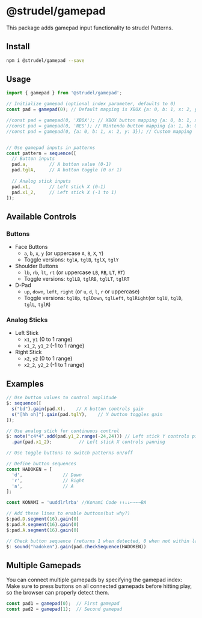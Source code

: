 # @strudel/gamepad

This package adds gamepad input functionality to strudel Patterns.

## Install

```sh
npm i @strudel/gamepad --save
```

## Usage

```javascript
import { gamepad } from '@strudel/gamepad';

// Initialize gamepad (optional index parameter, defaults to 0)
const pad = gamepad(0); // Default mapping is XBOX {a: 0, b: 1, x: 2, y: 3}

//const pad = gamepad(0, 'XBOX'); // XBOX button mapping {a: 0, b: 1, x: 2, y: 3}
//const pad = gamepad(0, 'NES'); // Nintendo button mapping {a: 1, b: 0, x: 3, y: 2}
//const pad = gamepad(0, {a: 0, b: 1, x: 2, y: 3}); // Custom mapping


// Use gamepad inputs in patterns
const pattern = sequence([
  // Button inputs
  pad.a,        // A button value (0-1)
  pad.tglA,     // A button toggle (0 or 1)
  
  // Analog stick inputs
  pad.x1,       // Left stick X (0-1)
  pad.x1_2,     // Left stick X (-1 to 1)
]);
```

## Available Controls

### Buttons
- Face Buttons
  - `a`, `b`, `x`, `y` (or uppercase `A`, `B`, `X`, `Y`)
  - Toggle versions: `tglA`, `tglB`, `tglX`, `tglY`
- Shoulder Buttons
  - `lb`, `rb`, `lt`, `rt` (or uppercase `LB`, `RB`, `LT`, `RT`)
  - Toggle versions: `tglLB`, `tglRB`, `tglLT`, `tglRT`
- D-Pad
  - `up`, `down`, `left`, `right` (or `u`, `d`, `l`, `r` or uppercase)
  - Toggle versions: `tglUp`, `tglDown`, `tglLeft`, `tglRight`(or `tglU`, `tglD`, `tglL`, `tglR`)

### Analog Sticks
- Left Stick
  - `x1`, `y1` (0 to 1 range)
  - `x1_2`, `y1_2` (-1 to 1 range)
- Right Stick
  - `x2`, `y2` (0 to 1 range)
  - `x2_2`, `y2_2` (-1 to 1 range)

## Examples

```javascript
// Use button values to control amplitude
$: sequence([
  s("bd").gain(pad.X),    // X button controls gain
  s("[hh oh]").gain(pad.tglY),    // Y button toggles gain
]);

// Use analog stick for continuous control
$: note("c4*4".add(pad.y1_2.range(-24,24))) // Left stick Y controls pitch shift
  .pan(pad.x1_2);          // Left stick X controls panning

// Use toggle buttons to switch patterns on/off

// Define button sequences
const HADOKEN = [
  'd',               // Down
  'r',               // Right
  'a',               // A
];

const KONAMI = 'uuddlrlrba' //Konami Code ↑↑↓↓←→←→BA

// Add these lines to enable buttons(but why?)
$:pad.D.segment(16).gain(0)
$:pad.R.segment(16).gain(0)
$:pad.A.segment(16).gain(0)

// Check button sequence (returns 1 when detected, 0 when not within last 1 second)
$: sound("hadoken").gain(pad.checkSequence(HADOKEN))

```

## Multiple Gamepads

You can connect multiple gamepads by specifying the gamepad index:
Make sure to press buttons on all connected gamepads before hitting play, so the browser can properly detect them.

```javascript
const pad1 = gamepad(0);  // First gamepad
const pad2 = gamepad(1);  // Second gamepad
```
